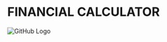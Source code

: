 # FINANCIAL CALCULATOR

![GitHub Logo](https://github.com/260315/MiniProject_LTTS/blob/master/1__Requirements/img.png)
